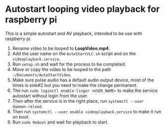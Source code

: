 # Autostart looping video playback for raspberry pi

This is a simple autostart and AV playback, intended to be use with raspberry pi.

1. Rename video to be looped to **LoopVideo.mp4**.
2. Add the user name on the `AutoStartVLC.sh` script and on the `videoplayback.service`.
3. Run `setup.sh` and wait for the process to be completed.
4. Move or copy the video to be looped to the path `~/Documents/AutoStartVideo`.
5. Make sure pulse audio has a default audio output device, most of the times is sink#2 but you need to make the change permanent.
6. The run `sudo loginctl enable-linger <USER_NAME>` to make the service autostart without login from the user.
7. Then after the service is in the right place, run `systemctl --user daemon-reload`.
8. Then run `systemctl --user enable videoplayback.service` to make it run on boot.
9. Run `sudo Reboot` and wait for playback to start.
